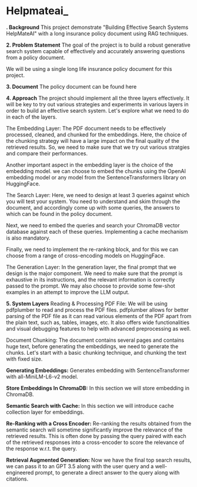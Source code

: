 # Helpmateai_
**. Background**
This project demonstrate "Building Effective Search Systems HelpMateAI" with a long insurance policy document using RAG techniques.

**2. Problem Statement**
The goal of the project is to build a robust generative search system capable of effectively and accurately answering questions from a policy document.

We will be using a single long life insurance policy document for this project.

**3. Document**
The policy document can be found here

**4. Approach**
The project should implement all the three layers effectively. It will be key to try out various strategies and experiments in various layers in order to build an effective search system. Let's explore what we need to do in each of the layers.

The Embedding Layer: The PDF document needs to be effectively processed, cleaned, and chunked for the embeddings. Here, the choice of the chunking strategy will have a large impact on the final quality of the retrieved results. So, we need to make sure that we try out various stratgies and compare their performances.

Another important aspect in the embedding layer is the choice of the embedding model. we can choose to embed the chunks using the OpenAI embedding model or any model from the SentenceTransformers library on HuggingFace.

The Search Layer: Here, we need to design at least 3 queries against which you will test your system. You need to understand and skim through the document, and accordingly come up with some queries, the answers to which can be found in the policy document.

Next, we need to embed the queries and search your ChromaDB vector database against each of these queries. Implementing a cache mechanism is also mandatory.

Finally, we need to implement the re-ranking block, and for this we can choose from a range of cross-encoding models on HuggingFace.

The Generation Layer: In the generation layer, the final prompt that we design is the major component. We need to make sure that the prompt is exhaustive in its instructions, and the relevant information is correctly passed to the prompt. We may also choose to provide some few-shot examples in an attempt to improve the LLM output.

**5. System Layers**
Reading & Processing PDF File: We will be using pdfplumber to read and process the PDF files. pdfplumber allows for better parsing of the PDF file as it can read various elements of the PDF apart from the plain text, such as, tables, images, etc. It also offers wide functionalities and visual debugging features to help with advanced preprocessing as well.

Document Chunking: The document contains several pages and contains huge text, before generating the embeddings, we need to generate the chunks. Let's start with a basic chunking technique, and chunking the text with fixed size.

**Generating Embeddings:** Generates embedding with SentenceTransformer with all-MiniLM-L6-v2 model.

**Store Embeddings In ChromaDB:** In this section we will store embedding in ChromaDB.

**Semantic Search with Cache:** In this section we will introduce cache collection layer for embeddings.

**Re-Ranking with a Cross Encoder:** Re-ranking the results obtained from the semantic search will sometime significantly improve the relevance of the retrieved results. This is often done by passing the query paired with each of the retrieved responses into a cross-encoder to score the relevance of the response w.r.t. the query.

**Retrieval Augmented Generation:** Now we have the final top search results, we can pass it to an GPT 3.5 along with the user query and a well-engineered prompt, to generate a direct answer to the query along with citations.

